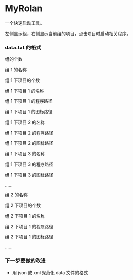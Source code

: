 # MyRolan
一个快速启动工具。

左侧显示组，右侧显示当前组的项目，点击项目时启动相关程序。

### data.txt 的格式

组的个数

组 1 的名称

组 1 下项目的个数

组 1 下项目 1 的名称

组 1 下项目 1 的程序路径

组 1 下项目 1 的图标路径

组 1 下项目 2 的名称

组 1 下项目 2 的程序路径

组 1 下项目 2 的图标路径

组 1 下项目 3 的名称

组 1 下项目 3 的程序路径

组 1 下项目 3 的图标路径

……

组 2 的名称

组 2 下项目的个数

组 2 下项目 1 的名称

组 2 下项目 1 的程序路径

组 2 下项目 1 的图标路径

……



### 下一步要做的改进

- 用 json 或 xml 规范化 data 文件的格式